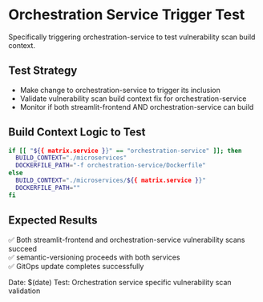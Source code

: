 # Orchestration Service Trigger Test

Specifically triggering orchestration-service to test vulnerability scan build context.

## Test Strategy
- Make change to orchestration-service to trigger its inclusion
- Validate vulnerability scan build context fix for orchestration-service
- Monitor if both streamlit-frontend AND orchestration-service can build

## Build Context Logic to Test
```bash
if [[ "${{ matrix.service }}" == "orchestration-service" ]]; then
  BUILD_CONTEXT="./microservices"
  DOCKERFILE_PATH="-f orchestration-service/Dockerfile"
else
  BUILD_CONTEXT="./microservices/${{ matrix.service }}"
  DOCKERFILE_PATH=""
fi
```

## Expected Results
✅ Both streamlit-frontend and orchestration-service vulnerability scans succeed  
✅ semantic-versioning proceeds with both services  
✅ GitOps update completes successfully  

Date: $(date)
Test: Orchestration service specific vulnerability scan validation